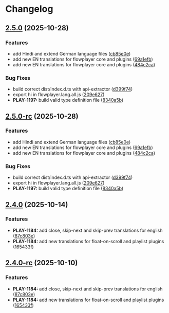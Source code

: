 # Changelog

## [2.5.0](https://github.com/flowplayer/translations/compare/v2.4.0...v2.5.0) (2025-10-28)


### Features

* add Hindi and extend German language files ([cb85e0e](https://github.com/flowplayer/translations/commit/cb85e0e11d2ef44f27873f74fbf2e764cc9aefdc))
* add new EN translations for flowplayer core and plugins ([69a1efb](https://github.com/flowplayer/translations/commit/69a1efb8068e1a54bebf632f195a4efb8ed49600))
* add new EN translations for flowplayer core and plugins ([484c2ca](https://github.com/flowplayer/translations/commit/484c2ca4d00959202d700f6e5d655bda04b45f39))


### Bug Fixes

* build correct dist/index.d.ts with api-extractor ([d399f74](https://github.com/flowplayer/translations/commit/d399f745a6f8f970ffda884abd64a408077a3137))
* export hi in flowplayer.lang.all.js ([209e627](https://github.com/flowplayer/translations/commit/209e62718e4fa170699ae63b1ccc9c196b7a5951))
* **PLAY-1197:** build valid type definition file ([8340a5b](https://github.com/flowplayer/translations/commit/8340a5b9ae6008de5ee899cc315f415bfec81192))

## [2.5.0-rc](https://github.com/flowplayer/translations/compare/v2.4.0...v2.5.0-rc) (2025-10-28)


### Features

* add Hindi and extend German language files ([cb85e0e](https://github.com/flowplayer/translations/commit/cb85e0e11d2ef44f27873f74fbf2e764cc9aefdc))
* add new EN translations for flowplayer core and plugins ([69a1efb](https://github.com/flowplayer/translations/commit/69a1efb8068e1a54bebf632f195a4efb8ed49600))
* add new EN translations for flowplayer core and plugins ([484c2ca](https://github.com/flowplayer/translations/commit/484c2ca4d00959202d700f6e5d655bda04b45f39))


### Bug Fixes

* build correct dist/index.d.ts with api-extractor ([d399f74](https://github.com/flowplayer/translations/commit/d399f745a6f8f970ffda884abd64a408077a3137))
* export hi in flowplayer.lang.all.js ([209e627](https://github.com/flowplayer/translations/commit/209e62718e4fa170699ae63b1ccc9c196b7a5951))
* **PLAY-1197:** build valid type definition file ([8340a5b](https://github.com/flowplayer/translations/commit/8340a5b9ae6008de5ee899cc315f415bfec81192))

## [2.4.0](https://github.com/flowplayer/translations/compare/v2.3.0...v2.4.0) (2025-10-14)


### Features

* **PLAY-1184:** add close, skip-next and skip-prev translations for english ([87c803e](https://github.com/flowplayer/translations/commit/87c803eeb2a5f4173f5bd80d2ed4c5fe34df2ae9))
* **PLAY-1184:** add new translations for float-on-scroll and playlist plugins ([165433f](https://github.com/flowplayer/translations/commit/165433f7f8d65d820bb9ece782cdd676ae31a491))

## [2.4.0-rc](https://github.com/flowplayer/translations/compare/v2.3.0...v2.4.0-rc) (2025-10-10)


### Features

* **PLAY-1184:** add close, skip-next and skip-prev translations for english ([87c803e](https://github.com/flowplayer/translations/commit/87c803eeb2a5f4173f5bd80d2ed4c5fe34df2ae9))
* **PLAY-1184:** add new translations for float-on-scroll and playlist plugins ([165433f](https://github.com/flowplayer/translations/commit/165433f7f8d65d820bb9ece782cdd676ae31a491))
